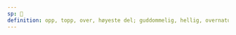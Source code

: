 ```yaml
---
sp: 󱥚
definition: opp, topp, over, høyeste del; guddommelig, hellig, overnaturlig; fantastisk, inspirerende, utmerket
---
```

<!-- sewi is both about the sky and things above, and about divine or incredible things. the idea of things that are high up, supernatural things, and incredible stuff, are all interconnected. -->